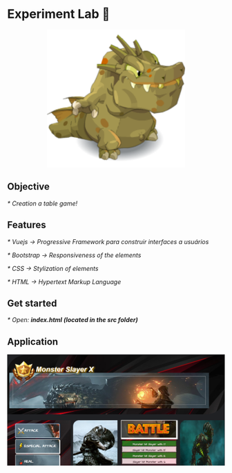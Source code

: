 # Experiment Lab 🧪

<p align="center"><img src="./assets/icon-readme.png" width="320" height="320" /></p>

## Objective
<p style="font-size:14px;"><i> * Creation a table game! </i></p>

## Features
<p style="font-size:14px;"><i> * Vuejs -> Progressive Framework para construir interfaces a usuários</i></p>
<p style="font-size:14px;"><i> * Bootstrap -> Responsiveness of the elements</i></p>
<p style="font-size:14px;"><i> * CSS -> Stylization of elements </i></p>
<p style="font-size:14px;"><i> * HTML -> Hypertext Markup Language </i></p>

## Get started
<p style="font-size:14px;"><i> * Open: <b>index.html (located in the src folder)</b></i></p>

## Application
<p align="center"><img src="./assets/1.0-rc1/application.png" /></p>
